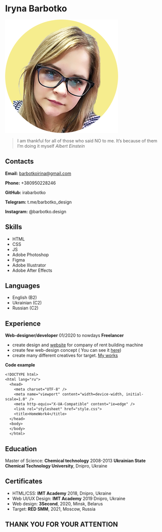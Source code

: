 
# Iryna Barbotko
![photo](/photo.png) 

> I am thankful for all of those who said NO to me. It’s because of them I’m doing it myself 
> *Albert Einstein*

## Contacts

   **Email:** barbotkoirina@gmail.com
   
   **Phone:** +380950228246
   
   **GitHub:** irabarbotko
   
   **Telegram:** t.me/barbotko_design
   
   **Instagram:** @barbotko.design
   

## Skills

 - HTML
 - CSS
 - JS
 - Adobe Photoshop
 - Figma
 - Adobe Illustrator
 - Adobe After Effects

## Languages 

 - English (B2)
 - Ukrainian (C2)
 - Russian (C2)

## Experience
**Web-designer/developer** 01/2020 to nowdays
**Freelancer**

 - create design and [website](https://budmeh.com/) for company of rent building machine  
 - create few web-design concept ( You can see it [here](https://www.behance.net/barbotko_design))
 - create many different  creatives for target. [My works](https://drive.google.com/drive/folders/1LbsBUbhAefxKzslhDoL75riyosVzxUHf?usp=sharing)
 
**Code example**
```
<!DOCTYPE html>
<html lang="ru">
  <head>
    <meta charset="UTF-8" />
    <meta name="viewport" content="width=device-width, initial-scale=1.0" />
    <meta http-equiv="X-UA-Compatible" content="ie=edge" />
    <link rel="stylesheet" href="style.css">
    <title>HomeWork4</title>
  </head>
  <body>
  </body>
  </html>
  ```

## Education
Master of Science: **Chemical technology** 2008-2013 **Ukrainian State Chemical Technology University**, Dnipro, Ukraine
## Certificates

 - HTML/CSS: **IMT Academy** 2018, Dnipro, Ukraine
 - Web UI/UX Design: **IMT Academy** 2019 Dnipro, Ukraine 
 - Web design: **3Second**, 2020, Minsk, Belarus 
 - Target: **RED SMM**, 2021, Moscow, Russia

## THANK YOU FOR YOUR ATTENTION

